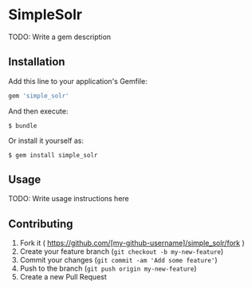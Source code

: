 # SimpleSolr

TODO: Write a gem description

## Installation

Add this line to your application's Gemfile:

```ruby
gem 'simple_solr'
```

And then execute:

    $ bundle

Or install it yourself as:

    $ gem install simple_solr

## Usage

TODO: Write usage instructions here

## Contributing

1. Fork it ( https://github.com/[my-github-username]/simple_solr/fork )
2. Create your feature branch (`git checkout -b my-new-feature`)
3. Commit your changes (`git commit -am 'Add some feature'`)
4. Push to the branch (`git push origin my-new-feature`)
5. Create a new Pull Request
